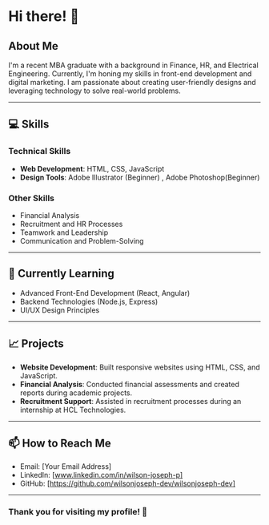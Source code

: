 # Hi there! 👋

## About Me
I'm a recent MBA graduate with a background in Finance, HR, and Electrical Engineering. Currently, I'm honing my skills in front-end development and digital marketing. I am passionate about creating user-friendly designs and leveraging technology to solve real-world problems.

---

## 💻 Skills

### **Technical Skills**
- **Web Development**: HTML, CSS, JavaScript
- **Design Tools**: Adobe Illustrator (Beginner) , Adobe Photoshop(Beginner)

### **Other Skills**
- Financial Analysis
- Recruitment and HR Processes
- Teamwork and Leadership
- Communication and Problem-Solving

---

## 🌱 Currently Learning
- Advanced Front-End Development (React, Angular)
- Backend Technologies (Node.js, Express)
- UI/UX Design Principles

---

## 📈 Projects
- **Website Development**: Built responsive websites using HTML, CSS, and JavaScript.
- **Financial Analysis**: Conducted financial assessments and created reports during academic projects.
- **Recruitment Support**: Assisted in recruitment processes during an internship at HCL Technologies.

---

## 📫 How to Reach Me
- Email: [Your Email Address]
- LinkedIn: [www.linkedin.com/in/wilson-joseph-p]
- GitHub: [https://github.com/wilsonjoseph-dev/wilsonjoseph-dev]

---

### Thank you for visiting my profile! 🌟
